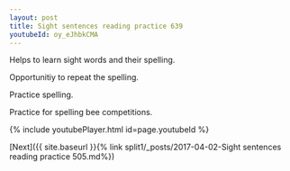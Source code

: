 ```yaml
---
layout: post
title: Sight sentences reading practice 639
youtubeId: oy_eJhbkCMA
---
```

 
 
Helps to learn sight words and their spelling.

Opportunitiy to repeat the spelling. 

Practice spelling. 
 
Practice for spelling bee competitions. 
 
{% include youtubePlayer.html id=page.youtubeId %}
 
 

[Next]({{ site.baseurl }}{% link  split1/_posts/2017-04-02-Sight sentences reading practice 505.md%})
 
